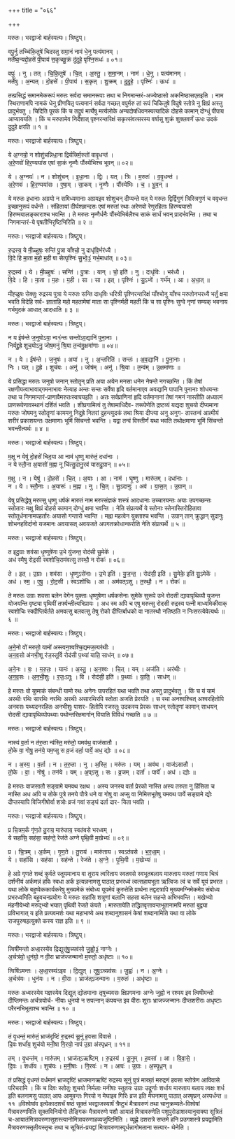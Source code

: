 +++
title = "०६६"

+++


मरुतः। भरद्वाजो बार्हस्पत्यः। त्रिष्टुप्।

वपु॒र्नु तच्चि॑कि॒तुषे॑ चिदस्तु समा॒नं नाम॑ धे॒नु पत्य॑मानम् ।  
मर्ते॑ष्व॒न्यद्दो॒हसे॑ पी॒पाय॑ स॒कृच्छु॒क्रं दु॑दुहे॒ पृश्नि॒रूधः॑ ॥ ०१॥

वपुः॑ । नु । तत् । चि॒कि॒तुषे॑ । चि॒त् । अ॒स्तु॒ । स॒मा॒नम् । नाम॑ । धे॒नु । पत्य॑मानम् ।  
मर्ते॑षु । अ॒न्यत् । दो॒हसे॑ । पी॒पाय॑ । स॒कृत् । शु॒क्रम् । दु॒दु॒हे॒ । पृश्निः॑ । ऊधः॑ ॥

तत्प्रसिद्धं समानमेकरूपं मरुतः सर्वदा समानरूपाः तथा च निगमान्तरं-अज्येष्ठासो अकनिष्ठासएतइति । नाम स्थिराणामपि नामकं धेनु प्रीणयितृ पत्यमानं सर्वदा गच्छत् वपुर्मरु तां रूपं चिकितुषे विदुषे स्तोत्रे नु क्षिप्रं अस्तु प्रादुर्भवतु । चिदिति पूरकं किं च तद्रूपं मर्त्येषु मर्त्यलोके अन्यदोषधिवनस्पत्यादिकं दोहसे कामान् दोग्धुं पीपाय आप्याययति । किं च मरुतामेव निर्देशात् पृश्नरन्तरिक्षं सकृत्संवत्सरस्य वर्षासु शुक्रं शुक्लवर्णं ऊधः उदकं दुदुहे क्षरति ॥ १ ॥

मरुतः। भरद्वाजो बार्हस्पत्यः। त्रिष्टुप्।

ये अ॒ग्नयो॒ न शोशु॑चन्निधा॒ना द्विर्यत्त्रिर्म॒रुतो॑ वावृ॒धन्त॑ ।  
अ॒रे॒णवो॑ हिर॒ण्यया॑स एषां सा॒कं नृ॒म्णैः पौंस्ये॑भिश्च भूवन् ॥ ०२॥

ये । अ॒ग्नयः॑ । न । शोशु॑चन् । इ॒धा॒नाः । द्विः । यत् । त्रिः । म॒रुतः॑ । व॒वृ॒धन्त॑ ।  
अ॒रे॒णवः॑ । हि॒र॒ण्यया॑सः । ए॒षा॒म् । सा॒कम् । नृ॒म्णैः । पौंस्ये॑भिः । च॒ । भू॒व॒न् ॥

ये मरुतः इधानाः अग्रयो न समिध्यमानाः अग्रयइव शोशुचन् दीप्यन्ते यत् ये मरुतः द्विर्द्विगुणं त्रिस्त्रिगुणं च ववृधन्त इच्छानुरूपं वर्धन्ते । संहितायां दीर्घश्छान्दसः एषां मरुतां रथाः अरेणवो रेणुरहिताः हिरण्ययासो हिरण्मयालङ्काराश्च भवन्ति । ते मरुतः नृम्णैर्धनैः पौंस्येभिर्बलैश्च साकं सार्धं भवन् प्रादर्भवन्ति । तथा च निगमान्तरं-ये पृषतीभिरृष्टिभिरिति ॥ २ ॥

मरुतः। भरद्वाजो बार्हस्पत्यः। त्रिष्टुप्।

रु॒द्रस्य॒ ये मी॒ळ्हुषः॒ सन्ति॑ पु॒त्रा याँश्चो॒ नु दाधृ॑वि॒र्भर॑ध्यै ।  
वि॒दे हि मा॒ता म॒हो म॒ही षा सेत्पृश्निः॑ सु॒भ्वे॒३॒॑ गर्भ॒माधा॑त् ॥ ०३॥

रु॒द्रस्य॑ । ये । मी॒ळ्हुषः॑ । सन्ति॑ । पु॒त्राः । यान् । चो॒ इति॑ । नु । दाधृ॑विः । भर॑ध्यै ।  
वि॒दे । हि । मा॒ता । म॒हः । म॒ही । सा । सा । इत् । पृश्निः॑ । सु॒ऽभ्वे॑ । गर्भ॑म् । आ । अ॒धा॒त् ॥

मीह्ळुषः सेक्तुः रुद्रस्य पुत्रा ये मरुतः सन्ति दाधृविः धरित्री पृश्निरन्तरिक्षं याँश्चोनु याँश्च मरुतोनभरध्यै भर्तुं क्षमा भवति विदेहि सर्व- ज्ञाताहि महो महतामेषां माता सा पृश्निर्मही महती किं च सा पृश्निः सुग्वे नृणां सम्यक् भवनाय गर्भमुदकं आधात् आदधाति ॥ ३ ॥

मरुतः। भरद्वाजो बार्हस्पत्यः। त्रिष्टुप्।

न य ईष॑न्ते ज॒नुषोऽया॒ न्व१॒॑न्तः सन्तो॑ऽव॒द्यानि॑ पुना॒नाः ।  
निर्यद्दु॒ह्रे शुच॒योऽनु॒ जोष॒मनु॑ श्रि॒या त॒न्व॑मु॒क्षमा॑णाः ॥ ०४॥

न । ये । ईष॑न्ते । ज॒नुषः॑ । अया॑ । नु । अ॒न्तरिति॑ । सन्तः॑ । अ॒व॒द्यानि॑ । पु॒ना॒नाः ।  
निः । यत् । दु॒ह्रे । शुच॑यः । अनु॑ । जोष॑म् । अनु॑ । श्रि॒या । त॒न्व॑म् । उ॒क्षमा॑णाः ॥

ये प्रसिद्धा मरुतः जनुषो जनान् स्तोतॄन् प्रति अया अयेन मनसा धनेन नेषन्ते नगच्छन्ति । किं तेषां रक्षणीयत्वाभावाद्गमनाभावः नेत्याह अन्तः सन्तः सर्वेषा हृदि वर्तमानाएव अवद्यानि पापानि पुनानाः शोधयन्तः तथा च निगमान्तरं-प्राणावैमरुतःस्वापयइति । अतः सर्वप्राणिनां हृदि वर्तमानानां तेषां गमनं नास्तीति अध्यात्मं प्राणरूपेणावस्थानं दर्शितं भवति । शीघ्रगामित्वं तु तेषामाधिदैव- तरूपेणेति द्रष्टव्यं यद्यदा शुचयो दीप्यमाना मरुतः जोषमनु स्तोतॄणां काममनु निदुह्रे नितरां दुहन्त्युदकं तथा श्रिया दीप्त्या अनु अनुग- तास्तन्वं आत्मीयं शरीरं प्रकाशयन्तः उक्षमाणाः भूमिं सिंचन्तो भवन्ति । यद्वा तन्वं विस्तीर्णं यथा भवति तथोक्षमाणा भूमिं सिंचन्तो भवन्तीत्यर्थः ॥ ४ ॥

मरुतः। भरद्वाजो बार्हस्पत्यः। त्रिष्टुप्।

म॒क्षू न येषु॑ दो॒हसे॑ चिद॒या आ नाम॑ धृ॒ष्णु मारु॑तं॒ दधा॑नाः ।  
न ये स्तौ॒ना अ॒यासो॑ म॒ह्ना नू चि॑त्सु॒दानु॒रव॑ यासदु॒ग्रान् ॥ ०५॥

म॒क्षु । न । येषु॑ । दो॒हसे॑ । चि॒त् । अ॒याः । आ । नाम॑ । घृ॒ष्णु । मारु॑तम् । दधा॑नाः ।  
न । ये । स्तौ॒नाः । अ॒यासः॑ । म॒ह्ना । नु । चि॒त् । सु॒ऽदानुः॑ । अव॑ । या॒स॒त् । उ॒ग्रान् ॥

येषु प्रसिद्धेषु मरुत्सु धृष्णु धर्षकं मारुतं नाम मरुत्संज्ञकं शस्त्रं आदधानाः उच्चारयन्तः अयाः उपगच्छन्तः स्तोतारः मक्षु क्षिप्रं दोहसे कामान् दोग्धुं क्षमा भवन्ति । नेति संप्रत्यर्थे ये स्तोनाः स्तेनास्तिरोहितावा स्तोतुर्धनानामपहर्तारः अयासो गन्तारो भवन्ति । मह्ना महत्वेन युक्ताश्च भवन्ति । उग्रान् तान् क्रुद्धान् सुदानुः शोभनहविर्दानो यजमानः अवयासत् अवयजते अपगतक्रोधान्करोति नेति संप्रत्यर्थे ॥ ५ ॥

मरुतः। भरद्वाजो बार्हस्पत्यः। त्रिष्टुप्।

त इदु॒ग्राः शव॑सा धृ॒ष्णुषे॑णा उ॒भे यु॑जन्त॒ रोद॑सी सु॒मेके॑ ।  
अध॑ स्मैषु रोद॒सी स्वशो॑चि॒राम॑वत्सु तस्थौ॒ न रोकः॑ ॥ ०६॥

ते । इत् । उ॒ग्राः । शव॑सा । धृ॒ष्णुऽसे॑नाः । उ॒भे इति॑ । यु॒ज॒न्त॒ । रोद॑सी॒ इति॑ । सु॒मेके॒ इति॑ सु॒ऽमेके॑ ।  
अध॑ । स्म॒ । ए॒षु॒ । रो॒द॒सी । स्वऽशो॑चिः । आ । अम॑वत्ऽसु । त॒स्थौ॒ । न । रोकः॑ ॥

ते मरुतः उग्राः शवसा बलेन वेगेन युक्ताः धृष्णुषेणा धर्षकसेनाः सुमेके सुरूपे उभे रोदसी द्यावापृथिव्यौ युजन्त योजयन्ति वृष्ट्या पृथिवीं तर्फ्यन्तीत्यभिप्रायः । अध स्म अपि च एषु मरुत्सु रोदसी रुद्रस्य पत्नी माध्यमिकीवाक् स्वशोचिः स्क्दीप्तिर्वर्तते अमवत्सु बलवत्सु तेषु रोको दीप्तिर्बाधको वा नातस्थौ नतिष्ठति न निःसरत्येवेत्यर्थः ॥ ६ ॥

मरुतः। भरद्वाजो बार्हस्पत्यः। त्रिष्टुप्।

अ॒ने॒नो वो॑ मरुतो॒ यामो॑ अस्त्वन॒श्वश्चि॒द्यमज॒त्यर॑थीः ।  
अ॒न॒व॒सो अ॑नभी॒शू र॑ज॒स्तूर्वि रोद॑सी प॒थ्या॑ याति॒ साध॑न् ॥ ०७॥

अ॒ने॒नः । वः॒ । म॒रु॒तः॒ । यामः॑ । अ॒स्तु॒ । अ॒न॒श्वः । चि॒त् । यम् । अज॑ति । अर॑थीः ।  
अ॒न॒व॒सः । अ॒न॒भी॒शुः । र॒जः॒ऽतूः । वि । रोद॑सी॒ इति॑ । प॒थ्याः॑ । या॒ति॒ । साध॑न् ॥

हे मरुतः वो युष्माकं संबन्धी यामो रथः अनेनः पापरहितं यथा भवति तथा अस्तु प्रादुर्भवतु । किं च यं यामं अरथीः रथिः सारथिः नरथिः अरथीः असारथिरपि स्तोता अजति प्रेरयति । स रथा अनश्वश्चित् अश्वरहितोपि अनवसः पथ्यदनरहितः अनभीशुः पाशर- हितोपि रजस्तूः उदकस्य प्रेरकः साधन् स्तोतॄणां कामान् साधयन् रोदसी द्यावापृथिव्योपथ्याः पथोन्तरिक्षमार्गान् वियाति विविधं गच्छति ॥ ७ ॥

मरुतः। भरद्वाजो बार्हस्पत्यः। त्रिष्टुप्।

नास्य॑ व॒र्ता न त॑रु॒ता न्व॑स्ति॒ मरु॑तो॒ यमव॑थ॒ वाज॑सातौ ।  
तो॒के वा॒ गोषु॒ तन॑ये॒ यम॒प्सु स व्र॒जं दर्ता॒ पार्ये॒ अध॒ द्योः ॥ ०८॥

न । अ॒स्य॒ । व॒र्ता । न । त॒रु॒ता । नु । अ॒स्ति॒ । मरु॑तः । यम् । अव॑थ । वाज॑ऽसातौ ।  
तो॒के । वा॒ । गोषु॑ । तन॑ये । यम् । अ॒प्ऽसु । सः । व्र॒जम् । दर्ता॑ । पार्ये॑ । अध॑ । द्योः ॥

हे मरुतः वाजसातौ सङ्ग्रामे यमवथ रक्षथ । अस्य जनस्य वर्ता प्रेरको नास्ति अस्य तरुता नु हिंसिता च नास्ति अध अपि च तोके पुत्रे तनये पौत्रे धने वा गोषु वा अप्सु वा निमित्तभूतेषु यमवथ पार्ये सङ्ग्रामे द्योः दीप्तस्यापि विजिगीषोर्वा शत्रोः व्रजं गवां सङ्घं दर्ता दार- यिता भवति ।

मरुतः। भरद्वाजो बार्हस्पत्यः। त्रिष्टुप्।

प्र चि॒त्रम॒र्कं गृ॑ण॒ते तु॒राय॒ मारु॑ताय॒ स्वत॑वसे भरध्वम् ।  
ये सहां॑सि॒ सह॑सा॒ सह॑न्ते॒ रेज॑ते अग्ने पृथि॒वी म॒खेभ्यः॑ ॥ ०९॥

प्र । चि॒त्रम् । अ॒र्कम् । गृ॒ण॒ते । तु॒राय॑ । मारु॑ताय । स्वऽत॑वसे । भ॒र॒ध्व॒म् ।  
ये । सहां॑सि । सह॑सा । सह॑न्ते । रेज॑ते । अ॒ग्ने॒ । पृ॒थि॒वी । म॒खेभ्यः॑ ॥

हे अग्रे गृणते शब्दं कुर्वते स्तूयमानाय वा तुराय त्वरिताय स्वतवसे स्वभूतबलाय मारुताय मरुतां गणाय चित्रं दर्शनीयं अर्कमन्नं हविः स्वधा अर्क इत्यन्ननामसु पाठात् प्रभरध्वं त्वत्सहायभूता ऋत्विजः त्वं च सर्वे यूयं प्रभरत । यथा लोके बहुष्वेककार्यकरेषु मुख्यमेकं संबोध्य यूयमेवं कुरुतेति प्रार्थना तद्वदत्रापि मुख्यमग्निमेकमेव संबोध्य प्रभरध्वमिति बहुवचनप्रयोगः ये मरुतः सहांसि शत्रूणां बलानि सहसा बलेन सहन्ते अभिभवन्ति । मखेभ्यो मंहनीयेभ्यो मरुद्भ्यो भयात् पृथिवी रेजते कंपते । मारुतायेति तद्धितवृत्तावन्तभूतानामपि मरुतां बुद्व्या प्रविभागात् य इति प्रत्यवमर्शः यथा महाभाष्ये अथ शब्दानुशासनं केषां शब्दानामिति यथा वा लोके राजपुरुषइत्युक्ते कस्य राज्ञ इति ॥ ९ ॥

मरुतः। भरद्वाजो बार्हस्पत्यः। त्रिष्टुप्।

त्विषी॑मन्तो अध्व॒रस्ये॑व दि॒द्युत्तृ॑षु॒च्यव॑सो जु॒ह्वो॒३॒॑ नाग्नेः ।  
अ॒र्चत्र॑यो॒ धुन॑यो॒ न वी॒रा भ्राज॑ज्जन्मानो म॒रुतो॒ अधृ॑ष्टाः ॥ १०॥

त्विषि॑ऽमन्तः । अ॒ध्व॒रस्य॑ऽइव । दि॒द्युत् । तृ॒षु॒ऽच्यव॑सः । जु॒ह्वः॑ । न । अ॒ग्नेः ।  
अ॒र्चत्र॑यः । धुन॑यः । न । वी॒राः । भ्राज॑त्ऽजन्मानः । म॒रुतः॑ । अधृ॑ष्टाः ॥

मरुतः अध्वरस्येव यज्ञस्येव दिद्युत् द्योतमानाः तृषुच्यवसः क्षिप्रगमनाः अग्नेः जुह्वो न रश्मय इव त्विषीमन्तो दीप्तिमन्तः अर्चत्रयोर्च- नीयाः धुनयो न सपत्नान् कंपयन्त इव वीराः शूराः भ्राजज्जन्मानः दीप्तशरीराः अधृष्टाः परैरनभिभूताश्च भवन्ति ॥ १० ॥

मरुतः। भरद्वाजो बार्हस्पत्यः। त्रिष्टुप्।

तं वृ॒धन्तं॒ मारु॑तं॒ भ्राज॑दृष्टिं रु॒द्रस्य॑ सू॒नुं ह॒वसा वि॑वासे ।  
दि॒वः शर्धा॑य॒ शुच॑यो मनी॒षा गि॒रयो॒ नाप॑ उ॒ग्रा अ॑स्पृध्रन् ॥ ११॥

तम् । वृ॒धन्त॑म् । मारु॑तम् । भ्राज॑त्ऽऋष्टिम् । रु॒द्रस्य॑ । सू॒नुम् । ह॒वसा॑ । आ । वि॒वा॒से॒ ।  
दि॒वः । शर्धा॑य । शुच॑यः । म॒नी॒षाः । गि॒रयः॑ । न । आपः॑ । उ॒ग्राः । अ॒स्पृ॒ध्र॒न् ॥

तं प्रसिद्धं वृधन्तं वर्धमानं भ्राजदृष्टिं भ्राजमानऋष्टिं रुद्रस्य सूनुं पुत्रं मास्र्तं मरुद्रणं हवसा स्तोत्रेण आविवासे परिचरामि । किं च दिवः स्तोतुः शुचयो निर्मलाः मनीषाः स्तुतयः उग्राः उद्रूर्णाः शर्धाय मारुताय बलाय त्वक्षः शर्ध इति बलनामसु पाठात् आपः आमुवन्तः गिरयो न मेघाइव गिरिः व्रज इति मेघनामसु पाठात् अस्षृघ्रन् अस्पर्धन्त ॥ ११ ॥विश्वेषांव इत्येकादशर्चं षष्ठं सूक्तं भरद्वाजस्यार्षं त्रैष्टुभं मैत्रावरुणं तथा चानुक्रम्यते-विश्वेषां मैत्रावरुणमिति सूक्तविनियोगो लैङ्गिकः मैत्रावरुणे पशौ आयातं मित्रावरुणेति पशुपुरोडाशस्यानुवाक्या सूत्रितं च-आयातंमित्रावरुणासुशस्त्यानोमित्रावरुणाहव्यजुष्टिमिति । व्यूह्वे दशरात्रे सप्तमे हनि प्रउगशस्त्रे प्रयद्वामिति मैत्रावरुणस्तृतीयस्तृचः तथा च सूत्रितं-प्रयद्वां मित्रावरुणास्पूर्धन्नागोमताना सत्यार- थेनेति ।